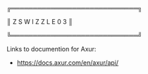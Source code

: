 ╔═════════════════════════════╗


║     Z S W I Z Z L E 0 3     ║


╚═════════════════════════════╝

Links to documention for Axur:
- https://docs.axur.com/en/axur/api/

